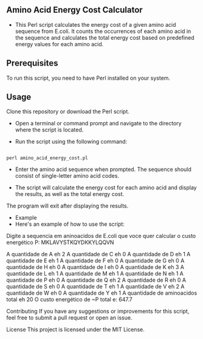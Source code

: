 ## Amino Acid Energy Cost Calculator
- This Perl script calculates the energy cost of a given amino acid sequence from E.coli. It counts the occurrences of each amino acid in the sequence and calculates the total energy cost based on predefined energy values for each amino acid.

## Prerequisites
To run this script, you need to have Perl installed on your system.

## Usage
Clone this repository or download the Perl script.

- Open a terminal or command prompt and navigate to the directory where the script is located.

-  Run the script using the following command:
```shell

perl amino_acid_energy_cost.pl

```

- Enter the amino acid sequence when prompted. The sequence should consist of single-letter amino acid codes.

- The script will calculate the energy cost for each amino acid and display the results, as well as the total energy cost.

The program will exit after displaying the results.

- Example
- Here's an example of how to use the script:

Digite a sequencia em aninoacidos de E.coli que voce quer calcular o custo energético P: MKLAVYSTKQYDKKYLQQVN

A quantidade de A eh 2
A quantidade de C eh 0
A quantidade de D eh 1
A quantidade de E eh 1
A quantidade de F eh 0
A quantidade de G eh 0
A quantidade de H eh 0
A quantidade de I eh 0
A quantidade de K eh 3
A quantidade de L eh 1
A quantidade de M eh 1
A quantidade de N eh 1
A quantidade de P eh 0
A quantidade de Q eh 2
A quantidade de R eh 0
A quantidade de S eh 0
A quantidade de T eh 1
A quantidade de V eh 2
A quantidade de W eh 0
A quantidade de Y eh 1
A quantidade de aminoacidos total eh 20
O custo energético de ~P total e: 647.7

Contributing
If you have any suggestions or improvements for this script, feel free to submit a pull request or open an issue.

License
This project is licensed under the MIT License.
